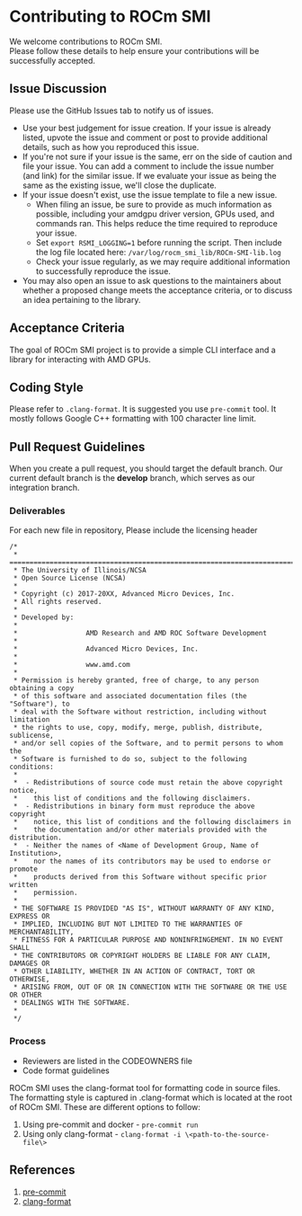 # Contributing to ROCm SMI #

We welcome contributions to ROCm SMI.  
Please follow these details to help ensure your contributions will be successfully accepted.

## Issue Discussion ##

Please use the GitHub Issues tab to notify us of issues.

* Use your best judgement for issue creation. If your issue is already listed, upvote the issue and
  comment or post to provide additional details, such as how you reproduced this issue.
* If you're not sure if your issue is the same, err on the side of caution and file your issue.
  You can add a comment to include the issue number (and link) for the similar issue. If we evaluate
  your issue as being the same as the existing issue, we'll close the duplicate.
* If your issue doesn't exist, use the issue template to file a new issue.
  * When filing an issue, be sure to provide as much information as possible,
    including your amdgpu driver version, GPUs used, and commands ran. This
    helps reduce the time required to reproduce your issue.
  * Set `export RSMI_LOGGING=1` before running the script. Then include the log
    file located here: `/var/log/rocm_smi_lib/ROCm-SMI-lib.log`
  * Check your issue regularly, as we may require additional information to successfully reproduce the
    issue.
* You may also open an issue to ask questions to the maintainers about whether a proposed change
  meets the acceptance criteria, or to discuss an idea pertaining to the library.

## Acceptance Criteria ##

The goal of ROCm SMI project is to provide a simple CLI interface and a library
for interacting with AMD GPUs.

## Coding Style ##

Please refer to `.clang-format`. It is suggested you use `pre-commit` tool.
It mostly follows Google C++ formatting with 100 character line limit.

## Pull Request Guidelines ##

When you create a pull request, you should target the default branch. Our
current default branch is the **develop** branch, which serves as our
integration branch.

### Deliverables ###

For each new file in repository,
Please include the licensing header

    /*
     * =============================================================================
     * The University of Illinois/NCSA
     * Open Source License (NCSA)
     *
     * Copyright (c) 2017-20XX, Advanced Micro Devices, Inc.
     * All rights reserved.
     *
     * Developed by:
     *
     *                 AMD Research and AMD ROC Software Development
     *
     *                 Advanced Micro Devices, Inc.
     *
     *                 www.amd.com
     *
     * Permission is hereby granted, free of charge, to any person obtaining a copy
     * of this software and associated documentation files (the "Software"), to
     * deal with the Software without restriction, including without limitation
     * the rights to use, copy, modify, merge, publish, distribute, sublicense,
     * and/or sell copies of the Software, and to permit persons to whom the
     * Software is furnished to do so, subject to the following conditions:
     *
     *  - Redistributions of source code must retain the above copyright notice,
     *    this list of conditions and the following disclaimers.
     *  - Redistributions in binary form must reproduce the above copyright
     *    notice, this list of conditions and the following disclaimers in
     *    the documentation and/or other materials provided with the distribution.
     *  - Neither the names of <Name of Development Group, Name of Institution>,
     *    nor the names of its contributors may be used to endorse or promote
     *    products derived from this Software without specific prior written
     *    permission.
     *
     * THE SOFTWARE IS PROVIDED "AS IS", WITHOUT WARRANTY OF ANY KIND, EXPRESS OR
     * IMPLIED, INCLUDING BUT NOT LIMITED TO THE WARRANTIES OF MERCHANTABILITY,
     * FITNESS FOR A PARTICULAR PURPOSE AND NONINFRINGEMENT. IN NO EVENT SHALL
     * THE CONTRIBUTORS OR COPYRIGHT HOLDERS BE LIABLE FOR ANY CLAIM, DAMAGES OR
     * OTHER LIABILITY, WHETHER IN AN ACTION OF CONTRACT, TORT OR OTHERWISE,
     * ARISING FROM, OUT OF OR IN CONNECTION WITH THE SOFTWARE OR THE USE OR OTHER
     * DEALINGS WITH THE SOFTWARE.
     *
     */

### Process ###

* Reviewers are listed in the CODEOWNERS file
* Code format guidelines

ROCm SMI uses the clang-format tool for formatting code in source files.
The formatting style is captured in .clang-format which is located at
the root of ROCm SMI. These are different options to follow:

   1. Using pre-commit and docker - `pre-commit run`
   1. Using only clang-format - `clang-format -i \<path-to-the-source-file\>`

## References ##

1. [pre-commit](https://github.com/pre-commit/pre-commit)
1. [clang-format](https://clang.llvm.org/docs/ClangFormat.html)
